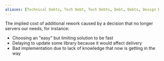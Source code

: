 ```yaml
---
aliases: [Technical Debts, Tech Debt, Tech Debts, Debt, Debts, Design Debt, Design Debts, Code Debt, Code Debts]
---
```


The implied cost of additional rework caused by a decision that no longer servers our needs, for instance:

- Choosing an "easy" but limiting solution to be fast
- Delaying to update some library because it would affect delivery
- Bad implementation due to lack of knowledge that now is getting in the way